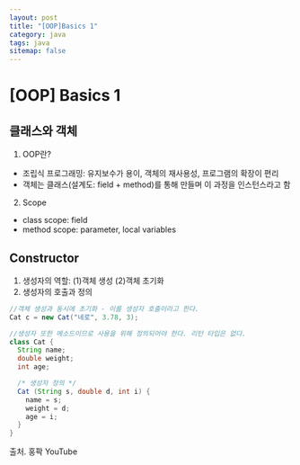 ```yaml
---
layout: post
title: "[OOP]Basics 1"
category: java
tags: java
sitemap: false
---
```

# [OOP] Basics 1

## 클래스와 객체

1. OOP란?
- 조립식 프로그래밍: 유지보수가 용이, 객체의 재사용성, 프로그램의 확장이 편리
- 객체는 클래스(설계도: field + method)를 통해 만들며 이 과정을 인스턴스라고 함

2. Scope
- class scope: field
- method scope: parameter, local variables

## Constructor

1. 생성자의 역할: (1)객체 생성 (2)객체 초기화
2. 생성자의 호출과 정의

```java
//객체 생성과 동시에 초기화 - 이를 생성자 호출이라고 한다.
Cat c = new Cat("네로", 3.78, 3);

//생성자 또한 메소드이므로 사용을 위해 정의되어야 한다. 리턴 타입은 없다.
class Cat {
  String name;
  double weight;
  int age;

  /* 생성자 정의 */
  Cat (String s, double d, int i) {
    name = s;
    weight = d;
    age = i;
  }
}
```

출처. 홍팍 YouTube